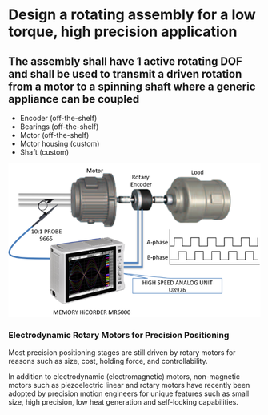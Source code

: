 # Design a rotating assembly for a low torque, high precision application

## The assembly shall have 1 active rotating DOF and shall be used to transmit a driven rotation from a motor to a spinning shaft where a generic appliance can be coupled

- Encoder (off-the-shelf)
- Bearings (off-the-shelf)
- Motor (off-the-shelf)
- Motor housing (custom)
- Shaft (custom)

![image info](/images/motor_assembly.png)

### Electrodynamic Rotary Motors for Precision Positioning

Most precision positioning stages are still driven by rotary motors for reasons such as size, cost, holding force, and controllability.

In addition to electrodynamic (electromagnetic) motors, non-magnetic motors such as piezoelectric linear and rotary motors have recently been adopted by precision motion engineers for unique features such as small size, high precision, low heat generation and self-locking capabilities.
